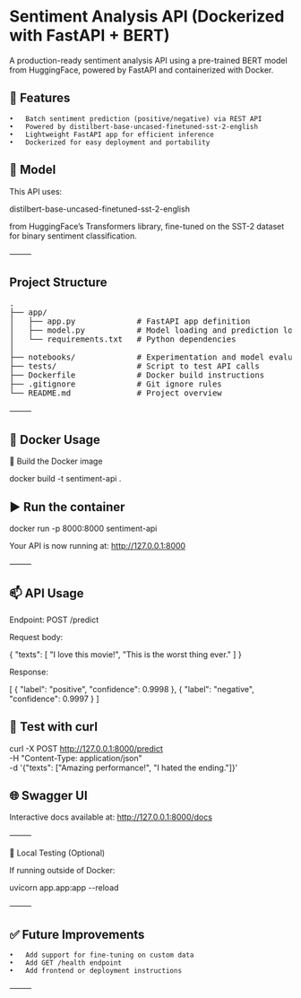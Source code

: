 # Sentiment Analysis API (Dockerized with FastAPI + BERT)

A production-ready sentiment analysis API using a pre-trained BERT model from HuggingFace, powered by FastAPI and containerized with Docker.

## 🚀 Features
	•	Batch sentiment prediction (positive/negative) via REST API
	•	Powered by distilbert-base-uncased-finetuned-sst-2-english
	•	Lightweight FastAPI app for efficient inference
	•	Dockerized for easy deployment and portability

## 🧠 Model

This API uses:

distilbert-base-uncased-finetuned-sst-2-english

from HuggingFace’s Transformers library, fine-tuned on the SST-2 dataset for binary sentiment classification.

⸻

## Project Structure

<pre>
.
├── app/
│   ├── app.py             # FastAPI app definition
│   ├── model.py           # Model loading and prediction logic
│   └── requirements.txt   # Python dependencies
│
├── notebooks/             # Experimentation and model evaluation
├── tests/                 # Script to test API calls
├── Dockerfile             # Docker build instructions
├── .gitignore             # Git ignore rules
└── README.md              # Project overview
</pre>

⸻

## 🐋 Docker Usage

🔧 Build the Docker image

docker build -t sentiment-api .

## ▶️ Run the container

docker run -p 8000:8000 sentiment-api

Your API is now running at: http://127.0.0.1:8000

⸻

## 📫 API Usage

Endpoint: POST /predict

Request body:

{
  "texts": [
    "I love this movie!",
    "This is the worst thing ever."
  ]
}

Response:

[
  {
    "label": "positive",
    "confidence": 0.9998
  },
  {
    "label": "negative",
    "confidence": 0.9997
  }
]

## 🔬 Test with curl

curl -X POST http://127.0.0.1:8000/predict \
  -H "Content-Type: application/json" \
  -d '{"texts": ["Amazing performance!", "I hated the ending."]}'

## 🌐 Swagger UI

Interactive docs available at: http://127.0.0.1:8000/docs

⸻

🧪 Local Testing (Optional)

If running outside of Docker:

uvicorn app.app:app --reload


⸻

## ✅ Future Improvements
	•	Add support for fine-tuning on custom data
	•	Add GET /health endpoint
	•	Add frontend or deployment instructions

⸻